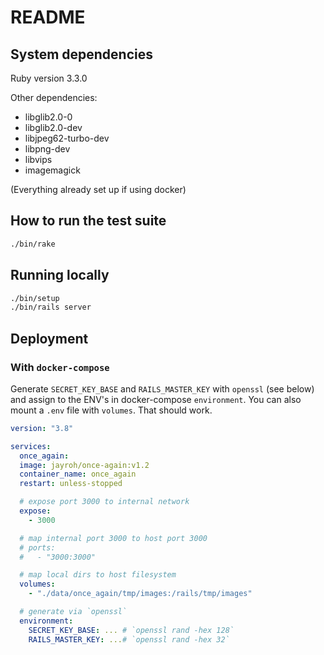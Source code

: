 # README

## System dependencies

Ruby version 3.3.0

Other dependencies:

* libglib2.0-0
* libglib2.0-dev
* libjpeg62-turbo-dev
* libpng-dev
* libvips
* imagemagick

(Everything already set up if using docker)

## How to run the test suite

```sh
./bin/rake
```

## Running locally

```sh
./bin/setup
./bin/rails server
```

## Deployment

### With `docker-compose`

Generate `SECRET_KEY_BASE` and `RAILS_MASTER_KEY` with `openssl` (see below)
and assign to the ENV's in docker-compose `environment`. You can also mount a
`.env` file with `volumes`. That should work.

```yml
version: "3.8"

services:
  once_again:
  image: jayroh/once-again:v1.2
  container_name: once_again
  restart: unless-stopped

  # expose port 3000 to internal network
  expose:
    - 3000

  # map internal port 3000 to host port 3000
  # ports:
  #   - "3000:3000"

  # map local dirs to host filesystem
  volumes:
    - "./data/once_again/tmp/images:/rails/tmp/images"

  # generate via `openssl`
  environment:
    SECRET_KEY_BASE: ... # `openssl rand -hex 128`
    RAILS_MASTER_KEY: ...# `openssl rand -hex 32`

```
